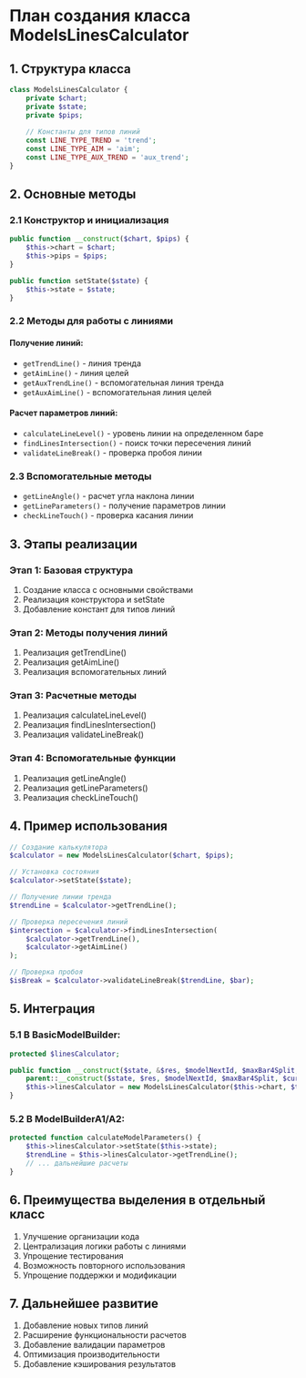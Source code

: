 # План создания класса ModelsLinesCalculator

## 1. Структура класса

```php
class ModelsLinesCalculator {
    private $chart;
    private $state;
    private $pips;
    
    // Константы для типов линий
    const LINE_TYPE_TREND = 'trend';
    const LINE_TYPE_AIM = 'aim'; 
    const LINE_TYPE_AUX_TREND = 'aux_trend';
}
```

## 2. Основные методы

### 2.1 Конструктор и инициализация
```php
public function __construct($chart, $pips) {
    $this->chart = $chart;
    $this->pips = $pips;
}

public function setState($state) {
    $this->state = $state;
}
```

### 2.2 Методы для работы с линиями

#### Получение линий:
- `getTrendLine()` - линия тренда
- `getAimLine()` - линия целей
- `getAuxTrendLine()` - вспомогательная линия тренда
- `getAuxAimLine()` - вспомогательная линия целей

#### Расчет параметров линий:
- `calculateLineLevel()` - уровень линии на определенном баре
- `findLinesIntersection()` - поиск точки пересечения линий
- `validateLineBreak()` - проверка пробоя линии

### 2.3 Вспомогательные методы
- `getLineAngle()` - расчет угла наклона линии
- `getLineParameters()` - получение параметров линии
- `checkLineTouch()` - проверка касания линии

## 3. Этапы реализации

### Этап 1: Базовая структура
1. Создание класса с основными свойствами
2. Реализация конструктора и setState
3. Добавление констант для типов линий

### Этап 2: Методы получения линий
1. Реализация getTrendLine()
2. Реализация getAimLine()
3. Реализация вспомогательных линий

### Этап 3: Расчетные методы
1. Реализация calculateLineLevel()
2. Реализация findLinesIntersection()
3. Реализация validateLineBreak()

### Этап 4: Вспомогательные функции
1. Реализация getLineAngle()
2. Реализация getLineParameters()
3. Реализация checkLineTouch()

## 4. Пример использования

```php
// Создание калькулятора
$calculator = new ModelsLinesCalculator($chart, $pips);

// Установка состояния
$calculator->setState($state);

// Получение линии тренда
$trendLine = $calculator->getTrendLine();

// Проверка пересечения линий
$intersection = $calculator->findLinesIntersection(
    $calculator->getTrendLine(),
    $calculator->getAimLine()
);

// Проверка пробоя
$isBreak = $calculator->validateLineBreak($trendLine, $bar);
```

## 5. Интеграция

### 5.1 В BasicModelBuilder:
```php
protected $linesCalculator;

public function __construct($state, &$res, $modelNextId, $maxBar4Split, $curSplit, $pips) {
    parent::__construct($state, $res, $modelNextId, $maxBar4Split, $curSplit, $pips);
    $this->linesCalculator = new ModelsLinesCalculator($this->chart, $this->pips);
}
```

### 5.2 В ModelBuilderA1/A2:
```php
protected function calculateModelParameters() {
    $this->linesCalculator->setState($this->state);
    $trendLine = $this->linesCalculator->getTrendLine();
    // ... дальнейшие расчеты
}
```

## 6. Преимущества выделения в отдельный класс

1. Улучшение организации кода
2. Централизация логики работы с линиями
3. Упрощение тестирования
4. Возможность повторного использования
5. Упрощение поддержки и модификации

## 7. Дальнейшее развитие

1. Добавление новых типов линий
2. Расширение функциональности расчетов
3. Добавление валидации параметров
4. Оптимизация производительности
5. Добавление кэширования результатов 